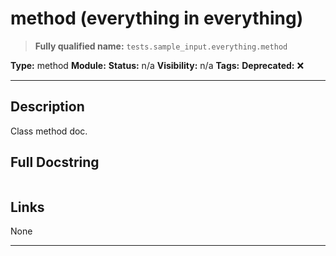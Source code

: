 # method (everything in everything)
> **Fully qualified name:** `tests.sample_input.everything.method`

**Type:** method
**Module:** 
**Status:** n/a
**Visibility:** n/a
**Tags:** 
**Deprecated:** ❌

---

## Description
Class method doc.

## Full Docstring
```

```

## Links
None

---
